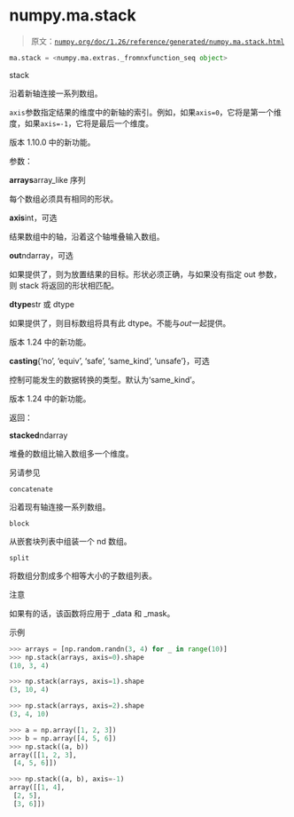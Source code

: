 # numpy.ma.stack

> 原文：[`numpy.org/doc/1.26/reference/generated/numpy.ma.stack.html`](https://numpy.org/doc/1.26/reference/generated/numpy.ma.stack.html)

```py
ma.stack = <numpy.ma.extras._fromnxfunction_seq object>
```

stack

沿着新轴连接一系列数组。

`axis`参数指定结果的维度中的新轴的索引。例如，如果`axis=0`，它将是第一个维度，如果`axis=-1`，它将是最后一个维度。

版本 1.10.0 中的新功能。

参数：

**arrays**array_like 序列

每个数组必须具有相同的形状。

**axis**int，可选

结果数组中的轴，沿着这个轴堆叠输入数组。

**out**ndarray，可选

如果提供了，则为放置结果的目标。形状必须正确，与如果没有指定 out 参数，则 stack 将返回的形状相匹配。

**dtype**str 或 dtype

如果提供了，则目标数组将具有此 dtype。不能与*out*一起提供。

版本 1.24 中的新功能。

**casting**{‘no’, ‘equiv’, ‘safe’, ‘same_kind’, ‘unsafe’}，可选

控制可能发生的数据转换的类型。默认为‘same_kind’。

版本 1.24 中的新功能。

返回：

**stacked**ndarray

堆叠的数组比输入数组多一个维度。

另请参见

`concatenate`

沿着现有轴连接一系列数组。

`block`

从嵌套块列表中组装一个 nd 数组。

`split`

将数组分割成多个相等大小的子数组列表。

注意

如果有的话，该函数将应用于 _data 和 _mask。

示例

```py
>>> arrays = [np.random.randn(3, 4) for _ in range(10)]
>>> np.stack(arrays, axis=0).shape
(10, 3, 4) 
```

```py
>>> np.stack(arrays, axis=1).shape
(3, 10, 4) 
```

```py
>>> np.stack(arrays, axis=2).shape
(3, 4, 10) 
```

```py
>>> a = np.array([1, 2, 3])
>>> b = np.array([4, 5, 6])
>>> np.stack((a, b))
array([[1, 2, 3],
 [4, 5, 6]]) 
```

```py
>>> np.stack((a, b), axis=-1)
array([[1, 4],
 [2, 5],
 [3, 6]]) 
```
